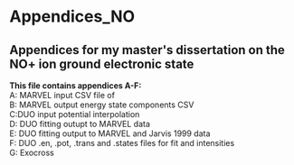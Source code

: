 # Appendices_NO 
## Appendices for my master's dissertation on the NO+ ion ground electronic state

**This file contains appendices A-F:** <br>
A: MARVEL input CSV file of  <br>
B: MARVEL output energy state components CSV <br>
C:DUO input potential interpolation <br>
D: DUO fitting outupt to MARVEL data <br>
E: DUO fitting output to MARVEL and Jarvis 1999 data <br>
F: DUO .en, .pot, .trans and .states files for fit and intensities <br>
G: Exocross <br>
